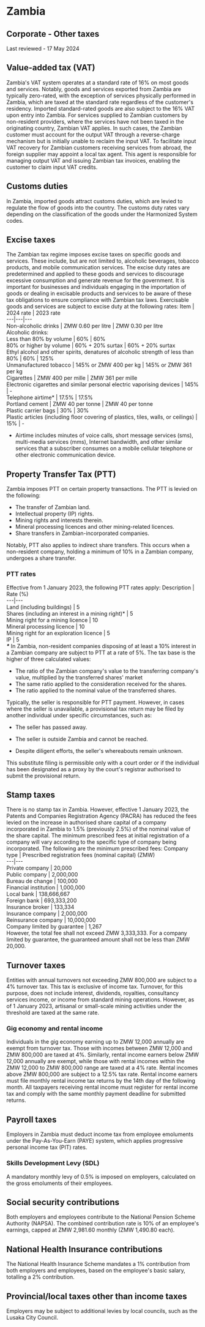 # Zambia
## Corporate - Other taxes
Last reviewed - 17 May 2024
## Value-added tax (VAT)
Zambia's VAT system operates at a standard rate of 16% on most goods and services. Notably, goods and services exported from Zambia are typically zero-rated, with the exception of services physically performed in Zambia, which are taxed at the standard rate regardless of the customer's residency.
Imported standard-rated goods are also subject to the 16% VAT upon entry into Zambia. For services supplied to Zambian customers by non-resident providers, where the services have not been taxed in the originating country, Zambian VAT applies. In such cases, the Zambian customer must account for the output VAT through a reverse-charge mechanism but is initially unable to reclaim the input VAT.
To facilitate input VAT recovery for Zambian customers receiving services from abroad, the foreign supplier may appoint a local tax agent. This agent is responsible for managing output VAT and issuing Zambian tax invoices, enabling the customer to claim input VAT credits.
## Customs duties
In Zambia, imported goods attract customs duties, which are levied to regulate the flow of goods into the country. The customs duty rates vary depending on the classification of the goods under the Harmonized System codes.
## Excise taxes
The Zambian tax regime imposes excise taxes on specific goods and services. These include, but are not limited to, alcoholic beverages, tobacco products, and mobile communication services. The excise duty rates are predetermined and applied to these goods and services to discourage excessive consumption and generate revenue for the government.
It is important for businesses and individuals engaging in the importation of goods or dealing in excisable products and services to be aware of these tax obligations to ensure compliance with Zambian tax laws. Exercisable goods and services are subject to excise duty at the following rates:
Item | 2024 rate | 2023 rate  
---|---|---  
Non-alcoholic drinks | ZMW 0.60 per litre | ZMW 0.30 per litre  
Alcoholic drinks:  
Less than 80% by volume | 60% | 60%  
80% or higher by volume | 60% + 20% surtax | 60% + 20% surtax  
Ethyl alcohol and other spirits, denatures of alcoholic strength of less than 80% | 60% | 125%  
Unmanufactured tobacco | 145% or ZMW 400 per kg | 145% or ZMW 361 per kg  
Cigarettes | ZMW 400 per mille | ZMW 361 per mille  
Electronic cigarettes and similar personal electric vaporising devices | 145% | -  
Telephone airtime* | 17.5% | 17.5%  
Portland cement | ZMW 40 per tonne | ZMW 40 per tonne  
Plastic carrier bags | 30% | 30%  
Plastic articles (including floor covering of plastics, tiles, walls, or ceilings) | 15% | -  
* Airtime includes minutes of voice calls, short message services (sms), multi-media services (mms), Internet bandwidth, and other similar services that a subscriber consumes on a mobile cellular telephone or other electronic communication device.
## Property Transfer Tax (PTT)
Zambia imposes PTT on certain property transactions. The PTT is levied on the following:
  * The transfer of Zambian land.
  * Intellectual property (IP) rights.
  * Mining rights and interests therein.
  * Mineral processing licences and other mining-related licences.
  * Share transfers in Zambian-incorporated companies.


Notably, PTT also applies to indirect share transfers. This occurs when a non-resident company, holding a minimum of 10% in a Zambian company, undergoes a share transfer.
### PTT rates
Effective from 1 January 2023, the following PTT rates apply:
Description | Rate (%)  
---|---  
Land (including buildings) | 5  
Shares (including an interest in a mining right)* | 5  
Mining right for a mining licence | 10  
Mineral processing licence | 10  
Mining right for an exploration licence | 5  
IP | 5  
**_*_** In Zambia, non-resident companies disposing of at least a 10% interest in a Zambian company are subject to PTT at a rate of 5%. The tax base is the higher of three calculated values:
  * The ratio of the Zambian company's value to the transferring company's value, multiplied by the transferred shares' market
  * The same ratio applied to the consideration received for the shares.
  * The ratio applied to the nominal value of the transferred shares.


Typically, the seller is responsible for PTT payment. However, in cases where the seller is unavailable, a provisional tax return may be filed by another individual under specific circumstances, such as:
  * The seller has passed away.


  * The seller is outside Zambia and cannot be reached.


  * Despite diligent efforts, the seller's whereabouts remain unknown.


This substitute filing is permissible only with a court order or if the individual has been designated as a proxy by the court's registrar authorised to submit the provisional return.
## Stamp taxes
There is no stamp tax in Zambia. However, effective 1 January 2023, the Patents and Companies Registration Agency (PACRA) has reduced the fees levied on the increase in authorised share capital of a company incorporated in Zambia to 1.5% (previously 2.5%) of the nominal value of the share capital. 
The minimum prescribed fees at initial registration of a company will vary according to the specific type of company being incorporated. The following are the minimum prescribed fees:
Company type | Prescribed registration fees (nominal capital) (ZMW)  
---|---  
Private company | 20,000  
Public company | 2,000,000  
Bureau de change | 100,000  
Financial institution | 1,000,000  
Local bank | 138,666,667  
Foreign bank | 693,333,200  
Insurance broker | 133,334  
Insurance company | 2,000,000  
Reinsurance company | 10,000,000  
Company limited by guarantee | 1,267  
However, the total fee shall not exceed ZMW 3,333,333. For a company limited by guarantee, the guaranteed amount shall not be less than ZMW 20,000.
## Turnover taxes
Entities with annual turnovers not exceeding ZMW 800,000 are subject to a 4% turnover tax. This tax is exclusive of income tax. Turnover, for this purpose, does not include interest, dividends, royalties, consultancy services income, or income from standard mining operations. However, as of 1 January 2023, artisanal or small-scale mining activities under the threshold are taxed at the same rate.
### Gig economy and rental income 
Individuals in the gig economy earning up to ZMW 12,000 annually are exempt from turnover tax. Those with incomes between ZMW 12,000 and ZMW 800,000 are taxed at 4%. 
Similarly, rental income earners below ZMW 12,000 annually are exempt, while those with rental incomes within the ZMW 12,000 to ZMW 800,000 range are taxed at a 4% rate. Rental incomes above ZMW 800,000 are subject to a 12.5% tax rate.
Rental income earners must file monthly rental income tax returns by the 14th day of the following month. All taxpayers receiving rental income must register for rental income tax and comply with the same monthly payment deadline for submitted returns.
## Payroll taxes 
Employers in Zambia must deduct income tax from employee emoluments under the Pay-As-You-Earn (PAYE) system, which applies progressive personal income tax (PIT) rates.
### Skills Development Levy (SDL) 
A mandatory monthly levy of 0.5% is imposed on employers, calculated on the gross emoluments of their employees.
## Social security contributions 
Both employers and employees contribute to the National Pension Scheme Authority (NAPSA). The combined contribution rate is 10% of an employee's earnings, capped at ZMW 2,981.60 monthly (ZMW 1,490.80 each).
## National Health Insurance contributions
The National Health Insurance Scheme mandates a 1% contribution from both employers and employees, based on the employee's basic salary, totalling a 2% contribution.
## Provincial/local taxes other than income taxes
Employers may be subject to additional levies by local councils, such as the Lusaka City Council.
